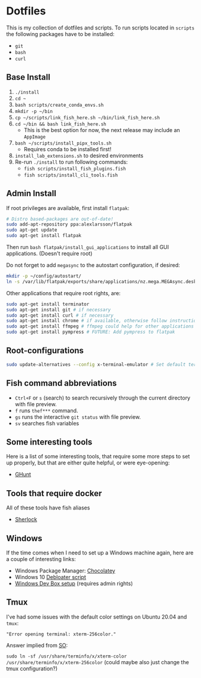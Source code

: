 # Dotfiles

This is my collection of dotfiles and scripts.
To run scripts located in `scripts` the following
packages have to be installed:
- `git`
- `bash`
- `curl`

## Base Install
1. `./install`
1. `cd ~`
1. `bash scripts/create_conda_envs.sh`
1. `mkdir -p ~/bin`
1. `cp ~/scripts/link_fish_here.sh ~/bin/link_fish_here.sh`
1. `cd ~/bin && bash link_fish_here.sh`
    - This is the best option for now, the next release may include an `AppImage`
1. `bash ~/scripts/install_pipx_tools.sh`
    - Requires conda to be installed first!
1. `install_lab_extensions.sh` to desired environments
1. Re-run `./install` to run following commands:
    - `fish scripts/install_fish_plugins.fish`
    - `fish scripts/install_cli_tools.fish`

## Admin Install
If root privileges are available, first install `flatpak`:
```bash
# Distro based-packages are out-of-date!
sudo add-apt-repository ppa:alexlarsson/flatpak
sudo apt-get update
sudo apt-get install flatpak
```
Then run `bash flatpak/install_gui_applications` to install all GUI applications. (Doesn't require root)

Do not forget to add `megasync` to the autostart configuration, if desired:
```bash
mkdir -p ~/config/autostart/
ln -s /var/lib/flatpak/exports/share/applications/nz.mega.MEGAsync.desktop ~/.config/autostart/
```

Other applications that require root rights, are:
```bash
sudo apt-get install terminator
sudo apt-get install git # if necessary
sudo apt-get install curl # if necessary
sudo apt-get install chrome # if available, otherwise follow instruction to install package
sudo apt-get install ffmpeg # ffmpeg could help for other applications
sudo apt-get install pympress # FUTURE: Add pympress to flatpak
```

## Root-configurations
```bash
sudo update-alternatives --config x-terminal-emulator # Set default terminal to terminator; Doesn't affect nautilus settings
```

## Fish command abbreviations
- `Ctrl+F` or `s` (search) to search recursively through the current directory with file preview.
- `f` runs `thef***` command.
- `gs` runs the interactive `git status` with file preview.
- `sv` searches fish variables

## Some interesting tools
Here is a list of some interesting tools, that require some more steps to set up properly, but
that are either quite helpful, or were eye-opening:
- [GHunt](https://github.com/mxrch/GHunt)

## Tools that require docker
All of these tools have fish aliases
- [Sherlock](https://github.com/sherlock-project/sherlock)

## Windows
If the time comes when I need to set up a Windows machine again, here are a couple of
interesting links:
- Windows Package Manager: [Chocolatey](https://chocolatey.org/)
- Windows 10 [Debloater script](https://github.com/Sycnex/Windows10Debloater)
- [Windows Dev Box setup](https://github.com/Microsoft/windows-dev-box-setup-scripts) (requires admin rights)

## Tmux
I've had some issues with the default color settings on
Ubuntu 20.04 and `tmux`:

`"Error opening terminal: xterm-256color."`

Answer implied from [SO](https://stackoverflow.com/a/6791510):

`sudo ln -sf /usr/share/terminfo/x/xterm-color /usr/share/terminfo/x/xterm-256color` (could maybe also just change the tmux configuration?)
